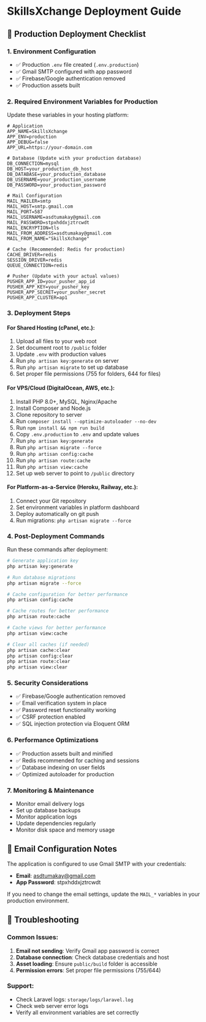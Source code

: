 # SkillsXchange Deployment Guide

## 🚀 Production Deployment Checklist

### 1. Environment Configuration
- ✅ Production `.env` file created (`.env.production`)
- ✅ Gmail SMTP configured with app password
- ✅ Firebase/Google authentication removed
- ✅ Production assets built

### 2. Required Environment Variables for Production

Update these variables in your hosting platform:

```env
# Application
APP_NAME=SkillsXchange
APP_ENV=production
APP_DEBUG=false
APP_URL=https://your-domain.com

# Database (Update with your production database)
DB_CONNECTION=mysql
DB_HOST=your_production_db_host
DB_DATABASE=your_production_database
DB_USERNAME=your_production_username
DB_PASSWORD=your_production_password

# Mail Configuration
MAIL_MAILER=smtp
MAIL_HOST=smtp.gmail.com
MAIL_PORT=587
MAIL_USERNAME=asdtumakay@gmail.com
MAIL_PASSWORD=stpxhddxjztrcwdt
MAIL_ENCRYPTION=tls
MAIL_FROM_ADDRESS=asdtumakay@gmail.com
MAIL_FROM_NAME="SkillsXchange"

# Cache (Recommended: Redis for production)
CACHE_DRIVER=redis
SESSION_DRIVER=redis
QUEUE_CONNECTION=redis

# Pusher (Update with your actual values)
PUSHER_APP_ID=your_pusher_app_id
PUSHER_APP_KEY=your_pusher_key
PUSHER_APP_SECRET=your_pusher_secret
PUSHER_APP_CLUSTER=ap1
```

### 3. Deployment Steps

#### For Shared Hosting (cPanel, etc.):
1. Upload all files to your web root
2. Set document root to `/public` folder
3. Update `.env` with production values
4. Run `php artisan key:generate` on server
5. Run `php artisan migrate` to set up database
6. Set proper file permissions (755 for folders, 644 for files)

#### For VPS/Cloud (DigitalOcean, AWS, etc.):
1. Install PHP 8.0+, MySQL, Nginx/Apache
2. Install Composer and Node.js
3. Clone repository to server
4. Run `composer install --optimize-autoloader --no-dev`
5. Run `npm install && npm run build`
6. Copy `.env.production` to `.env` and update values
7. Run `php artisan key:generate`
8. Run `php artisan migrate --force`
9. Run `php artisan config:cache`
10. Run `php artisan route:cache`
11. Run `php artisan view:cache`
12. Set up web server to point to `/public` directory

#### For Platform-as-a-Service (Heroku, Railway, etc.):
1. Connect your Git repository
2. Set environment variables in platform dashboard
3. Deploy automatically on git push
4. Run migrations: `php artisan migrate --force`

### 4. Post-Deployment Commands

Run these commands after deployment:

```bash
# Generate application key
php artisan key:generate

# Run database migrations
php artisan migrate --force

# Cache configuration for better performance
php artisan config:cache

# Cache routes for better performance
php artisan route:cache

# Cache views for better performance
php artisan view:cache

# Clear all caches (if needed)
php artisan cache:clear
php artisan config:clear
php artisan route:clear
php artisan view:clear
```

### 5. Security Considerations

- ✅ Firebase/Google authentication removed
- ✅ Email verification system in place
- ✅ Password reset functionality working
- ✅ CSRF protection enabled
- ✅ SQL injection protection via Eloquent ORM

### 6. Performance Optimizations

- ✅ Production assets built and minified
- ✅ Redis recommended for caching and sessions
- ✅ Database indexing on user fields
- ✅ Optimized autoloader for production

### 7. Monitoring & Maintenance

- Monitor email delivery logs
- Set up database backups
- Monitor application logs
- Update dependencies regularly
- Monitor disk space and memory usage

## 📧 Email Configuration Notes

The application is configured to use Gmail SMTP with your credentials:
- **Email**: asdtumakay@gmail.com
- **App Password**: stpxhddxjztrcwdt

If you need to change the email settings, update the `MAIL_*` variables in your production environment.

## 🔧 Troubleshooting

### Common Issues:
1. **Email not sending**: Verify Gmail app password is correct
2. **Database connection**: Check database credentials and host
3. **Asset loading**: Ensure `public/build` folder is accessible
4. **Permission errors**: Set proper file permissions (755/644)

### Support:
- Check Laravel logs: `storage/logs/laravel.log`
- Check web server error logs
- Verify all environment variables are set correctly
